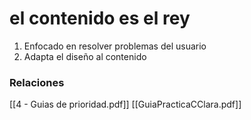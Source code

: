 # el contenido es el rey

1. Enfocado en resolver problemas del usuario
2. Adapta el diseño al contenido

### Relaciones
[[4 - Guias de prioridad.pdf]]
[[GuiaPracticaCClara.pdf]]